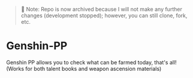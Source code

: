 > 📌 Note: Repo is now archived because I will not make any further changes (development stopped); however, you can still clone, fork, etc.

# Genshin-PP
Genshin PP allows you to check what can be farmed today, that's all! (Works for both talent books and weapon ascension materials)
